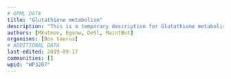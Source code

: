 ```yaml
---
# GPML DATA
title: "Glutathione metabolism"
description: "This is a temporary description for Glutathione metabolism"
authors: [Mkutmon, Egonw, DeSl, MaintBot]
organisms: [Bos taurus]
# ADDITIONAL DATA
last-edited: 2019-09-17
communities: []
wpid: "WP3207"
---
```

